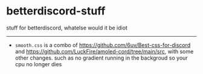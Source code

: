 # betterdiscord-stuff

stuff for betterdiscord, whatelse would it be idiot

---
- `smooth.css` is a combo of https://github.com/6uv/Best-css-for-discord and https://github.com/LuckFire/amoled-cord/tree/main/src, with some other changes. such as no gradient running in the backgroud so your cpu no longer dies
